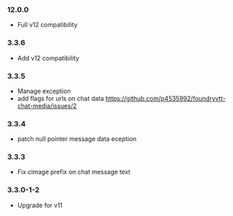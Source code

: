 ### 12.0.0

- Full v12 compatibility

### 3.3.6

- Add v12 compatibility

### 3.3.5

- Manage exception
- add flags for urls on chat data  https://github.com/p4535992/foundryvtt-chat-media/issues/2

### 3.3.4

- patch null pointer message data eception

### 3.3.3

- Fix cimage prefix on chat message text

### 3.3.0-1-2

- Upgrade for v11
